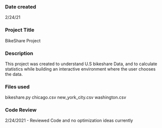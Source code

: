 ### Date created
2/24/21

### Project Title
BikeShare Project

### Description
This project was created to understand U.S bikeshare Data, and to calculate statistics while building an interactive environment where the user chooses the data. 

### Files used
bikeshare.py
chicago.csv
new_york_city.csv
washington.csv

### Code Review
2/24/2021 - Reviewed Code and no optimization ideas currently 
